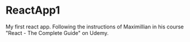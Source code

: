 # ReactApp1
My first react app.
Following the instructions of Maximillian in his course "React - The Complete Guide" on Udemy.
